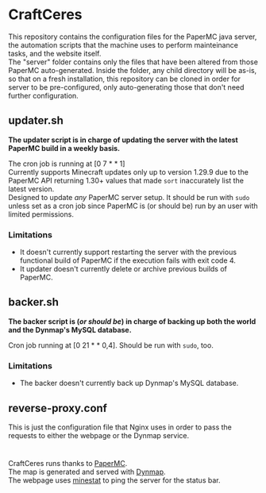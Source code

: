 # CraftCeres

This repository contains the configuration files for the PaperMC java server, the automation scripts that the machine uses to perform mainteinance tasks, and the website itself.<br>
The "server" folder contains only the files that have been altered from those PaperMC auto-generated. Inside the folder, any child directory will be as-is, so that on a fresh installation, this repository can be cloned in order for server to be pre-configured, only auto-generating those that don't need further configuration.
## updater.sh

__The updater script is in charge of updating the server with the latest PaperMC build in a weekly basis.__

The cron job is running at [0 7 * * 1]<br>
Currently supports Minecraft updates only up to version 1.29.9 due to the PaperMC API returning 1.30+ values that made `sort` inaccurately list the latest version.<br>
Designed to update _any_ PaperMC server setup. It should be run with `sudo` unless set as a cron job since PaperMC is (or should be) run by an user with limited permissions.

### Limitations

- It doesn't currently support restarting the server with the previous functional build of PaperMC if the execution fails with exit code 4.
- It updater doesn't currently delete or archive previous builds of PaperMC.

## backer.sh

__The backer script is (_or should be_) in charge of backing up both the world and the Dynmap's MySQL database.__

Cron job running at [0 21 * * 0,4]. Should be run with `sudo`, too.

### Limitations

- The backer doesn't currently back up Dynmap's MySQL database.

## reverse-proxy.conf

This is just the configuration file that Nginx uses in order to pass the requests to either the webpage or the Dynmap service.

#

CraftCeres runs thanks to [PaperMC](https://github.com/PaperMC).<br>
The map is generated and served with [Dynmap](https://github.com/webbukkit/dynmap).<br>
The webpage uses [minestat](https://github.com/FragLand/minestat) to ping the server for the status bar.
